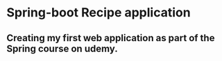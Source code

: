 # Spring-boot Recipe application
## Creating my first web application as part of the Spring course on udemy.